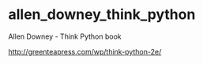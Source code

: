 # allen_downey_think_python

Allen Downey - Think Python book

http://greenteapress.com/wp/think-python-2e/